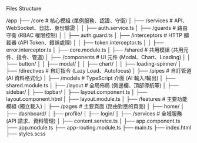 Files Structure

/app
 ├── /core            # 核心模組 (單例服務、認證、守衛)
 │   ├── /services    # API、WebSocket、日誌、身份驗證
 │   │   ├── auth.service.ts
 │   ├── /guards      # 路由守衛 (RBAC 權限控制)
 │   │   ├── auth.guard.ts
 │   ├── /interceptors # HTTP 攔截器 (API Token、錯誤處理)
 │   │   ├── token.interceptor.ts
 │   │   ├── error.interceptor.ts
 │   ├── core.module.ts
 │
 ├── /shared          # 共用模組 (共用元件、指令、管道)
 │   ├── /components  # UI 元件 (Modal、Chart、Loading)
 │   │   ├── button/
 │   │   ├── modal/
 │   │   ├── chart/
 │   │   ├── loading-spinner/
 │   ├── /directives  # 自訂指令 (Lazy Load、Autofocus)
 │   ├── /pipes       # 自訂管道 (AI 資料格式化)
 │   ├── /models      # TypeScript 介面 (AI 輸入/輸出)
 │   ├── shared.module.ts
 │
 ├── /layout          # 全局佈局 (側邊欄、頂部導航等)
 │   ├── sidebar/
 │   ├── topbar/
 │   ├── layout.component.ts
 │   ├── layout.component.html
 │   ├── layout.module.ts
 │
 ├── /features        # 主要功能模組 (獨立載入)
 │
 ├── /pages           # 主要頁面 (路由對應的頁面)
 │   ├── home/
 │   ├── dashboard/
 │   ├── profile/
 │   ├── login/
 │
 ├── /services        # 全域服務 (API 請求、資料管理)
 │   ├── content.service.ts
 │
 ├── app.component.ts
 ├── app.module.ts
 ├── app-routing.module.ts
 ├── main.ts
 ├── index.html
 ├── styles.scss

